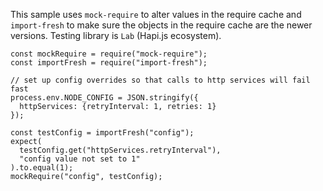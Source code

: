 This sample uses `mock-require` to alter values in the require cache and `import-fresh` to make sure the objects in the require cache are the newer versions. Testing library is `Lab` (Hapi.js ecosystem). 

```
const mockRequire = require("mock-require");
const importFresh = require("import-fresh");

// set up config overrides so that calls to http services will fail fast
process.env.NODE_CONFIG = JSON.stringify({
  httpServices: {retryInterval: 1, retries: 1} 
});

const testConfig = importFresh("config");
expect(
  testConfig.get("httpServices.retryInterval"),
  "config value not set to 1"
).to.equal(1);
mockRequire("config", testConfig);
```